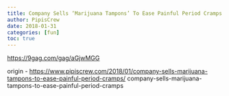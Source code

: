 ```yaml
---
title: Company Sells ‘Marijuana Tampons’ To Ease Painful Period Cramps
author: PipisCrew
date: 2018-01-31
categories: [fun]
toc: true
---
```


https://9gag.com/gag/aGjwMGG

origin - https://www.pipiscrew.com/2018/01/company-sells-marijuana-tampons-to-ease-painful-period-cramps/ company-sells-marijuana-tampons-to-ease-painful-period-cramps